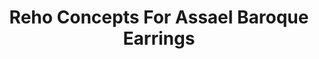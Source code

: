 ---
title: Reho Concepts For Assael Baroque Earrings
description: |
  Beautifully organic, assymmetrical Baroque Pearls contrast with highly structured, flexible chain elements for a lovely juxtaposition in these statement earrings.
specs: |
  16.5 x 16.4 x 13.2mm South Sea Cultured Baroque Pearls with 1.53 carats of Treated Black Diamonds and 1.45 carats of White Diamonds, set in 18K White Gold.
images:
  - /uploads/reho-concepts-for-assael-baroque-earrings.png
_category:
order: 2
tags:
  - earrings
---